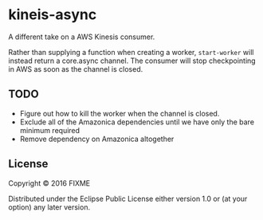 # kineis-async

A different take on a AWS Kinesis consumer.

Rather than supplying a function when creating a worker, `start-worker` will instead return a core.async channel. The consumer will stop checkpointing in AWS as soon as the channel is closed.

## TODO

 - Figure out how to kill the worker when the channel is closed.
 - Exclude all of the Amazonica dependencies until we have only the bare minimum required
 - Remove dependency on Amazonica altogether

## License

Copyright © 2016 FIXME

Distributed under the Eclipse Public License either version 1.0 or (at
your option) any later version.
